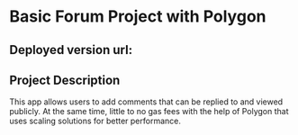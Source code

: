 # Basic Forum Project with Polygon

## Deployed version url:

## Project Description
This app allows users to add comments that can be replied to and viewed publicly. At the same time, little to no gas fees with the help of Polygon that uses scaling solutions for better performance.
